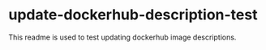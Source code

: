 # update-dockerhub-description-test

This readme is used to test updating dockerhub image descriptions.
